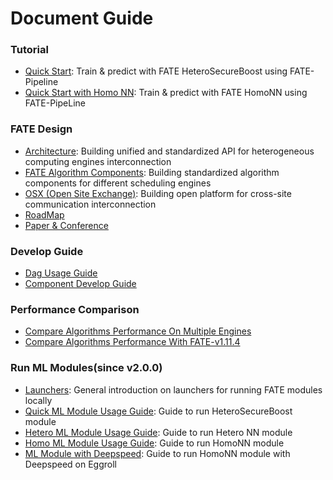 # Document Guide

### Tutorial

- [Quick Start](./2.0/fate/quick_start.md): Train & predict with FATE HeteroSecureBoost using FATE-Pipeline
- [Quick Start with Homo NN](./2.0/fate/homo_quick_start.md): Train & predict with FATE HomoNN using FATE-PipeLine

### FATE Design
- [Architecture](./architecture/README.md): Building unified and standardized API for heterogeneous computing engines interconnection
- [FATE Algorithm Components](./2.0/fate/components/README.md): Building standardized algorithm components for different scheduling engines
- [OSX (Open Site Exchange)](./2.0/osx/osx.md): Building open platform for cross-site communication interconnection
- [RoadMap](./images/roadmap.png)
- [Paper & Conference](./resources/README.md)

### Develop Guide

- [Dag Usage Guide](./2.0/fate/dag.md)
- [Component Develop Guide](./develop_guide/component_guide.md)  

### Performance Comparison

- [Compare Algorithms Performance On Multiple Engines](./2.0/fate/performance/performance_multi_engines.md)  
- [Compare Algorithms Performance With FATE-v1.11.4](./2.0/fate/performance/performance_comparison.md)  

### Run ML Modules(since v2.0.0)

- [Launchers](./2.0/fate/ml/run_launchers.md): General introduction on launchers for running FATE modules locally
- [Quick ML Module Usage Guide](./2.0/fate/ml/hetero_secureboost_tutorial.md): Guide to run HeteroSecureBoost module
- [Hetero ML Module Usage Guide](./2.0/fate/ml/hetero_nn_tutorial.md): Guide to run Hetero NN module
- [Homo ML Module Usage Guide](./2.0/fate/ml/homo_nn_tutorial.md): Guide to run HomoNN module
- [ML Module with Deepspeed](./2.0/fate/ml/homo_nn_deepspeed_on_eggroll.md): Guide to run HomoNN module with Deepspeed on Eggroll
